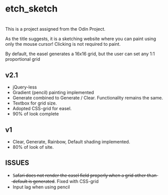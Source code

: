# etch_sketch
#
This is a project assigned from the Odin Project.

As the title suggests, it is a sketching website where you can paint using only the mouse cursor! Clicking is not required to paint. 

By default, the easel generates a 16x16 grid, but the user can set any 1:1 proportional grid

v2.1
----------
- jQuery-less
- Gradient (pencil) painting implemented
- Generate combined to Generate / Clear. Functionality remains the same.
- Textbox for grid size.
- Adopted CSS-grid for easel.
- 90% of look complete

v1
----------

- Clear, Generate, Rainbow, Default shading implemented.
- 80% of look of site.

ISSUES
----------

- S̶a̶f̶a̶r̶i̶ ̶d̶o̶e̶s̶ ̶n̶o̶t̶ ̶r̶e̶n̶d̶e̶r̶ ̶t̶h̶e̶ ̶e̶a̶s̶e̶l̶ ̶f̶i̶e̶l̶d̶ ̶p̶r̶o̶p̶e̶r̶l̶y̶ ̶w̶h̶e̶n̶ ̶a̶ ̶g̶r̶i̶d̶ ̶o̶t̶h̶e̶r̶ ̶t̶h̶a̶n̶ ̶d̶e̶f̶a̶u̶l̶t̶ ̶i̶s̶ ̶g̶e̶n̶e̶r̶a̶t̶e̶d̶. Fixed with CSS-grid
- Input lag when using pencil 
